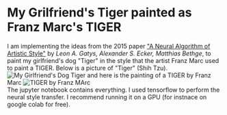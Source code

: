 # My Grilfriend's Tiger painted as Franz Marc's TIGER 
I am implementing the ideas from the 2015 paper
["A Neural Algorithm of Artistic Style"](https://arxiv.org/abs/1508.06576) by *Leon A. Gatys,
Alexander S. Ecker, Matthias Bethge*,
to paint my girlfriend's dog "Tiger" in the style that the artist Franz Marc used to paint a TIGER.
Below is a picture of "Tiger" (Shih Tzu).
<br/>
![My Girlfriend's Dog Tiger](https://drive.google.com/uc?id=1DaDURnkGYfJ2D8eoXrjg-84dXffBcX1z)
and here is the painting of a TIGER by Franz Marc
![TIGER by Franz MArc](https://drive.google.com/uc?id=1S6cVG_neSru21cEGY7UoN1XQy-trfaIH)
<br/>
The jupyter notebook contains everything. I used tensorflow to perform the neural style transfer. I recommend running it on a GPU (for instnace on google colab for free). 
